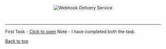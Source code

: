 <div align="center" id="top"> 
  <img src="./.github/app.gif" alt="Webhook Delivery Service" />

  &#xa0;

  <!-- <a href="https://bloggingwebsite.netlify.app">Demo</a> -->
</div>

<hr>
First Task - <a href="https://github.com/shiv1119/Intern-Assignment/tree/main/User_Management_API">Click to open</a>
Note - I have completed both the task.


<a href="#top">Back to top</a>
